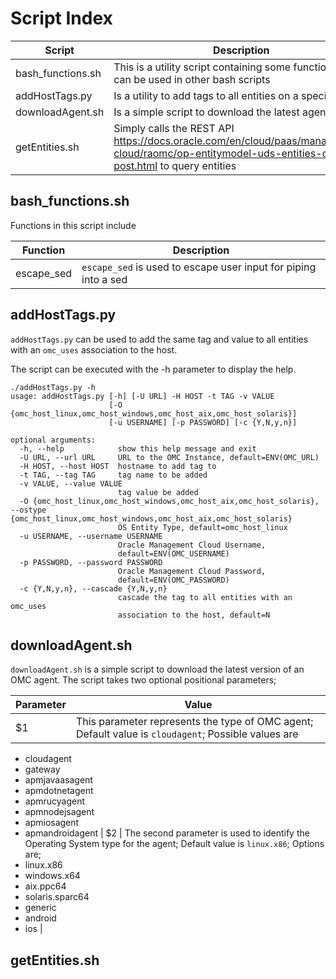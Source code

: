 # Script Index

Script | Description
------ | -----------
bash_functions.sh | This is a utility script containing some functions that can be used in other bash scripts
addHostTags.py | Is a utility to add tags to all entities on a specific host
downloadAgent.sh | Is a simple script to download the latest agent
getEntities.sh | Simply calls the REST API https://docs.oracle.com/en/cloud/paas/management-cloud/raomc/op-entitymodel-uds-entities-query-post.html to query entities

## bash_functions.sh
Functions in this script include

Function | Description
-------- | -----------
escape_sed | `escape_sed` is used to escape user input for piping into a sed

## addHostTags.py
`addHostTags.py` can be used to add the same tag and value to all entities with an `omc_uses` association to the host.

The script can be executed with the -h parameter to display the help.

```
./addHostTags.py -h
usage: addHostTags.py [-h] [-U URL] -H HOST -t TAG -v VALUE
                      [-O {omc_host_linux,omc_host_windows,omc_host_aix,omc_host_solaris}]
                      [-u USERNAME] [-p PASSWORD] [-c {Y,N,y,n}]

optional arguments:
  -h, --help            show this help message and exit
  -U URL, --url URL     URL to the OMC Instance, default=ENV(OMC_URL)
  -H HOST, --host HOST  hostname to add tag to
  -t TAG, --tag TAG     tag name to be added
  -v VALUE, --value VALUE
                        tag value be added
  -O {omc_host_linux,omc_host_windows,omc_host_aix,omc_host_solaris}, --ostype {omc_host_linux,omc_host_windows,omc_host_aix,omc_host_solaris}
                        OS Entity Type, default=omc_host_linux
  -u USERNAME, --username USERNAME
                        Oracle Management Cloud Username,
                        default=ENV(OMC_USERNAME)
  -p PASSWORD, --password PASSWORD
                        Oracle Management Cloud Password,
                        default=ENV(OMC_PASSWORD)
  -c {Y,N,y,n}, --cascade {Y,N,y,n}
                        cascade the tag to all entities with an omc_uses
                        association to the host, default=N
```

## downloadAgent.sh
`downloadAgent.sh` is a simple script to download the latest version of an OMC agent.  The script takes two optional positional parameters;

Parameter | Value |
--------- | ----- |
$1 | This parameter represents the type of OMC agent; Default value is `cloudagent`; Possible values are 
* cloudagent
* gateway
* apmjavaasagent
* apmdotnetagent
* apmrucyagent
* apmnodejsagent
* apmiosagent
* apmandroidagent |
$2 | The second parameter is used to identify the Operating System type for the agent;  Default value is `linux.x86`; Options are;
* linux.x86
* windows.x64
* aix.ppc64
* solaris.sparc64
* generic
* android
* ios |

## getEntities.sh


